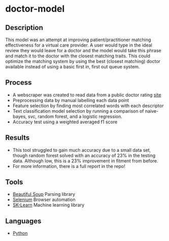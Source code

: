 # doctor-model


## Description
This model was an attempt at improving patient/practitioner matching effectiveness for a virtual care provider. A user would type in the ideal review they would leave for a doctor and the model would take this phrase and match it to the doctor with the closest matching traits. This could optimize the matching system by using the best (closest matching) doctor available instead of using a basic first in, first out queue system.

## Process
- A webscraper was created to read data from a public doctor rating [site](https://www.ratemds.com/)
- Preprocessing data by manual labelling each data point
- Feature selection by finding most correlated words with each descriptor
- Text classification model selection by running a comparison of naive-bayes, svc, random forest, and a logistic regression.
- Accuracy test using a weighted averaged f1 score

## Results
- This tool struggled to gain much accuracy due to a small data set, though random forest solved with an accuracy of 23% in the testing data. Although low, this is a 23% improvement in fitment from before.
- For more information, there is a full report in the repo!

## Tools
- [Beautiful Soup](https://beautiful-soup-4.readthedocs.io/en/latest/) Parsing library
- [Selenium](https://www.selenium.dev/) Browser automation
- [SK-Learn](https://scikit-learn.org/stable/getting_started.html) Machine learning library

## Languages
- [Python](https://www.python.org/)
